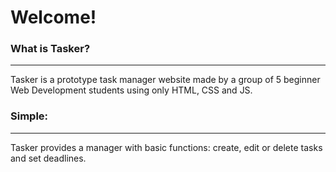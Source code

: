 # Welcome!
### What is Tasker?
---
Tasker is a prototype task manager website made by a group of 5 beginner Web Development students using only HTML, CSS and JS.
### Simple:
---
Tasker provides a manager with basic functions: create, edit or delete tasks and set deadlines.

